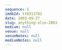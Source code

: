 ```yaml
---
sequence: 1
imdbId: tt0313792
date: 2003-09-27
slug: anything-else-2003
medium: null
venue: null
venueNotes: null
mediumNotes: null
---
```


